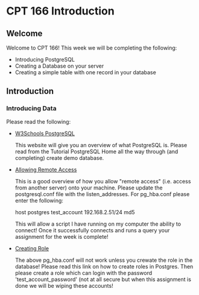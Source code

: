 # CPT 166 Introduction

## Welcome


Welcome to CPT 166!  This week we will be completing the following:

- Introducing PostgreSQL
- Creating a Database on your server
- Creating a simple table with one record in your database

## Introduction

### Introducing Data

Please read the following:

- [W3Schools PostgreSQL](https://www.w3schools.com/postgresql/)

  This website will give you an overview of what PostgreSQL is. Please read from the Tutorial PostgreSQL Home all the way through (and completing) create demo database. 
  
- [Allowing Remote Access](https://stackoverflow.com/questions/18580066/how-to-allow-remote-access-to-postgresql-database)

  This is a good overview of how you allow "remote access" (i.e. access from another server) onto your machine.  Please update the postgresql.conf file with the listen_addresses.  For pg_hba.conf please enter the following:

  host  postgres  test_account  192.168.2.51/24  md5

  This will allow a script I have running on my computer the ability to connect!  Once it successfully connects and runs a query your assignment for the week is complete!

- [Creating Role](https://www.geeksforgeeks.org/postgresql-create-role/)

  The above pg_hba.conf will not work unless you crewate the role in the database!  Please read this link on how to create roles in Postgres.  Then please create a role which can login with the password 'test_account_password' (not at all secure but when this assignment is done we will be wiping these accounts!
